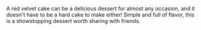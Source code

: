 A red velvet cake can be a delicious dessert for almost any occasion, and it doesn't have to be a hard cake to make either!
 Simple and full of flavor, this is a showstopping dessert worth sharing with friends.